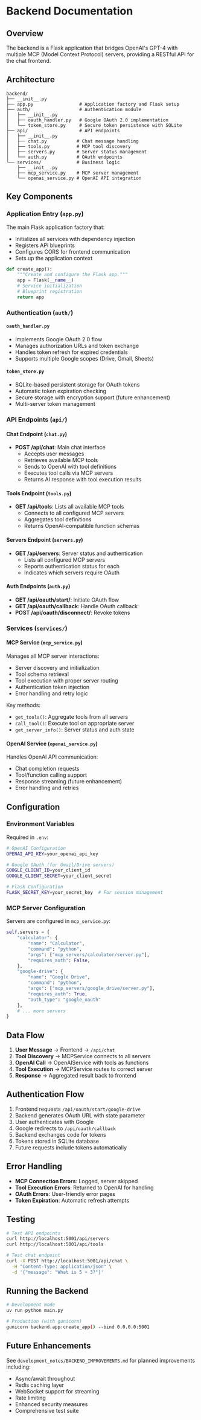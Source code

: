 # Backend Documentation

## Overview

The backend is a Flask application that bridges OpenAI's GPT-4 with multiple MCP (Model Context Protocol) servers, providing a RESTful API for the chat frontend.

## Architecture

```
backend/
├── __init__.py
├── app.py                 # Application factory and Flask setup
├── auth/                  # Authentication module
│   ├── __init__.py
│   ├── oauth_handler.py   # Google OAuth 2.0 implementation
│   └── token_store.py     # Secure token persistence with SQLite
├── api/                   # API endpoints
│   ├── __init__.py
│   ├── chat.py           # Chat message handling
│   ├── tools.py          # MCP tool discovery
│   ├── servers.py        # Server status management
│   └── auth.py           # OAuth endpoints
└── services/             # Business logic
    ├── __init__.py
    ├── mcp_service.py    # MCP server management
    └── openai_service.py # OpenAI API integration
```

## Key Components

### Application Entry (`app.py`)

The main Flask application factory that:
- Initializes all services with dependency injection
- Registers API blueprints
- Configures CORS for frontend communication
- Sets up the application context

```python
def create_app():
    """Create and configure the Flask app."""
    app = Flask(__name__)
    # Service initialization
    # Blueprint registration
    return app
```

### Authentication (`auth/`)

#### `oauth_handler.py`
- Implements Google OAuth 2.0 flow
- Manages authorization URLs and token exchange
- Handles token refresh for expired credentials
- Supports multiple Google scopes (Drive, Gmail, Sheets)

#### `token_store.py`
- SQLite-based persistent storage for OAuth tokens
- Automatic token expiration checking
- Secure storage with encryption support (future enhancement)
- Multi-server token management

### API Endpoints (`api/`)

#### Chat Endpoint (`chat.py`)
- **POST /api/chat**: Main chat interface
  - Accepts user messages
  - Retrieves available MCP tools
  - Sends to OpenAI with tool definitions
  - Executes tool calls via MCP servers
  - Returns AI response with tool execution results

#### Tools Endpoint (`tools.py`)
- **GET /api/tools**: Lists all available MCP tools
  - Connects to all configured MCP servers
  - Aggregates tool definitions
  - Returns OpenAI-compatible function schemas

#### Servers Endpoint (`servers.py`)
- **GET /api/servers**: Server status and authentication
  - Lists all configured MCP servers
  - Reports authentication status for each
  - Indicates which servers require OAuth

#### Auth Endpoints (`auth.py`)
- **GET /api/oauth/start/<server>**: Initiate OAuth flow
- **GET /api/oauth/callback**: Handle OAuth callback
- **POST /api/oauth/disconnect/<server>**: Revoke tokens

### Services (`services/`)

#### MCP Service (`mcp_service.py`)
Manages all MCP server interactions:
- Server discovery and initialization
- Tool schema retrieval
- Tool execution with proper server routing
- Authentication token injection
- Error handling and retry logic

Key methods:
- `get_tools()`: Aggregate tools from all servers
- `call_tool()`: Execute tool on appropriate server
- `get_server_info()`: Server status and auth state

#### OpenAI Service (`openai_service.py`)
Handles OpenAI API communication:
- Chat completion requests
- Tool/function calling support
- Response streaming (future enhancement)
- Error handling and retries

## Configuration

### Environment Variables
Required in `.env`:
```bash
# OpenAI Configuration
OPENAI_API_KEY=your_openai_api_key

# Google OAuth (for Gmail/Drive servers)
GOOGLE_CLIENT_ID=your_client_id
GOOGLE_CLIENT_SECRET=your_client_secret

# Flask Configuration
FLASK_SECRET_KEY=your_secret_key  # For session management
```

### MCP Server Configuration
Servers are configured in `mcp_service.py`:
```python
self.servers = {
    "calculator": {
        "name": "Calculator",
        "command": "python",
        "args": ["mcp_servers/calculator/server.py"],
        "requires_auth": False,
    },
    "google-drive": {
        "name": "Google Drive",
        "command": "python",
        "args": ["mcp_servers/google_drive/server.py"],
        "requires_auth": True,
        "auth_type": "google_oauth"
    },
    # ... more servers
}
```

## Data Flow

1. **User Message** → Frontend → `/api/chat`
2. **Tool Discovery** → MCPService connects to all servers
3. **OpenAI Call** → OpenAIService with tools as functions
4. **Tool Execution** → MCPService routes to correct server
5. **Response** → Aggregated result back to frontend

## Authentication Flow

1. Frontend requests `/api/oauth/start/google-drive`
2. Backend generates OAuth URL with state parameter
3. User authenticates with Google
4. Google redirects to `/api/oauth/callback`
5. Backend exchanges code for tokens
6. Tokens stored in SQLite database
7. Future requests include tokens automatically

## Error Handling

- **MCP Connection Errors**: Logged, server skipped
- **Tool Execution Errors**: Returned to OpenAI for handling
- **OAuth Errors**: User-friendly error pages
- **Token Expiration**: Automatic refresh attempts

## Testing

```bash
# Test API endpoints
curl http://localhost:5001/api/servers
curl http://localhost:5001/api/tools

# Test chat endpoint
curl -X POST http://localhost:5001/api/chat \
  -H "Content-Type: application/json" \
  -d '{"message": "What is 5 + 3?"}'
```

## Running the Backend

```bash
# Development mode
uv run python main.py

# Production (with gunicorn)
gunicorn backend.app:create_app() --bind 0.0.0.0:5001
```

## Future Enhancements

See `development_notes/BACKEND_IMPROVEMENTS.md` for planned improvements including:
- Async/await throughout
- Redis caching layer
- WebSocket support for streaming
- Rate limiting
- Enhanced security measures
- Comprehensive test suite